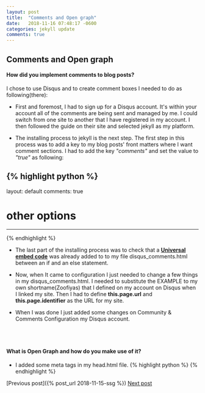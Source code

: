 ```yaml
---
layout: post
title:  "Comments and Open graph"
date:   2018-11-16 07:48:17 -0600
categories: jekyll update
comments: true
---
```

## Comments and Open graph

#### How did you implement comments to blog posts?
I chose to use Disqus and to create comment boxes I needed to do as following(there):
+ First and foremost, I had to sign up for a Disqus account. It's within your account all of the comments are being sent and managed by me. I could switch from one site to another that I have registered in my account. I then followed the guide on their site and selected jekyll as my platform.  

+ The installing process to jekyll is the next step. The first step in this process was to add a key to my blog posts' front matters where I want comment sections. I had to add the key *"comments"* and set the value to *"true"* as following: 

{% highlight python %}
---
layout: default
comments: true
# other options
---
{% endhighlight %}

+ The last part of the installing process was to check that a [**Universal embed code**](https://help.disqus.com/installation/universal-embed-code) was already added to to my file disqus_comments.html between an if and an else statement.

+ Now, when It came to configuration I just needed to change a few things in my disqus_comments.html. I needed to substitute the EXAMPLE to my own shortname(Zoofiyas) that I defined on my account on Disqus when I linked my site. Then I had to define **this.page.url** and **this.page.identifier** as the URL for my site.

+ When I was done I just added some changes on Community & Comments Configuration my Disqus account.


<br><br/>
#### What is Open Graph and how do you make use of it?
+ I added some meta tags in my head.html file.
{% highlight python %}
{% endhighlight %}

[Previous post]({% post_url 2018-11-15-ssg %})
<a href="http://localhost:4000/jekyll/update/2018/11/17/pre-compiling-css.html" class="next">Next post</a>
